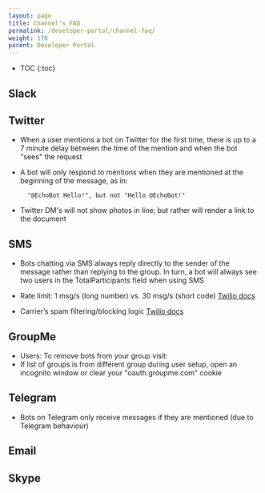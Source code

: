 ```yaml
---
layout: page
title: Channel's FAQ
permalink: /developer-portal/channel-faq/
weight: 170
parent: Developer Portal
---
```


* TOC
{:toc}


## Slack

## Twitter
* When a user mentions a bot on Twitter for the first time, there is up to a 7 minute delay between the time of the mention and when the bot "sees" the request
* A bot will only respond to mentions when they are mentioned at the beginning of the message, as in:

		"@EchoBot Hello!", but not "Hello @EchoBot!"
* Twitter DM's will not show photos in line; but rather will render a link to the document

## SMS

* Bots chatting via SMS always reply directly to the sender of the message rather than replying to the group.  In turn, a bot will always see two users in the TotalParticipants field when using SMS
	
* Rate limit: 1 msg/s (long number) vs. 30 msg/s (short code) <a href="https://www.twilio.com/help/faq/twilio-basics/how-many-calls-and-sms-messages-per-second-can-my-twilio-account-make" target="_blank">Twilio docs</a>
* Carrier’s spam filtering/blocking logic <a href="https://www.twilio.com/help/faq/sms/how-can-i-prevent-my-messages-from-being-filtered-as-spam" target="_blank">Twilio docs</a>

## GroupMe

* Users: To remove bots from your group visit:  [](https://web.groupme.com/profile/access_tokens)
* If list of groups is from different group during user setup, open an incognito window or clear your "oauth.groupme.com" cookie
	
## Telegram

* Bots on Telegram only receive messages if they are mentioned (due to Telegram behaviour)

## Email


## Skype
